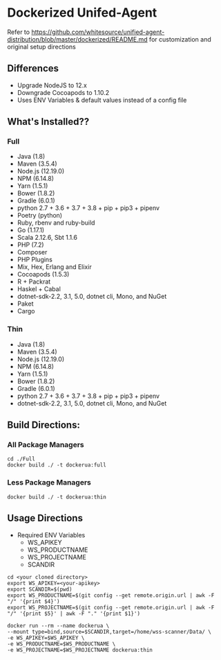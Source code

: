 # Dockerized Unifed-Agent

Refer to https://github.com/whitesource/unified-agent-distribution/blob/master/dockerized/README.md for customization and original setup directions

## Differences 

* Upgrade NodeJS to 12.x
* Downgrade Cocoapods to 1.10.2
* Uses ENV Variables & default values instead of a config file

## What's Installed??
### Full
* Java (1.8)
* Maven (3.5.4)
* Node.js (12.19.0)
* NPM (6.14.8)
* Yarn (1.5.1)
* Bower (1.8.2)
* Gradle (6.0.1)
* python 2.7 + 3.6 + 3.7 + 3.8 + pip + pip3 + pipenv
* Poetry (python)
* Ruby, rbenv and ruby-build
* Go (1.17.1)
* Scala 2.12.6, Sbt 1.1.6
* PHP (7.2)
* Composer
* PHP Plugins
* Mix, Hex, Erlang and Elixir
* Cocoapods (1.5.3)
* R + Packrat
* Haskel + Cabal
* dotnet-sdk-2.2, 3.1, 5.0, dotnet cli, Mono, and NuGet
* Paket
* Cargo

### Thin
* Java (1.8)
* Maven (3.5.4)
* Node.js (12.19.0)
* NPM (6.14.8)
* Yarn (1.5.1)
* Bower (1.8.2)
* Gradle (6.0.1)
* python 2.7 + 3.6 + 3.7 + 3.8 + pip + pip3 + pipenv
* dotnet-sdk-2.2, 3.1, 5.0, dotnet cli, Mono, and NuGet

## Build Directions: 

### All Package Managers
```
cd ./Full
docker build ./ -t dockerua:full
```

### Less Package Managers
```
docker build ./ -t dockerua:thin
```

## Usage Directions
* Required ENV Variables
    * WS_APIKEY
    * WS_PRODUCTNAME
    * WS_PROJECTNAME
    * SCANDIR
```
cd <your cloned directory>
export WS_APIKEY=<your-apikey>
export SCANDIR=$(pwd)
export WS_PRODUCTNAME=$(git config --get remote.origin.url | awk -F "/" '{print $4}')
export WS_PROJECTNAME=$(git config --get remote.origin.url | awk -F "/" '{print $5}' | awk -F "." '{print $1}')

docker run --rm --name dockerua \
--mount type=bind,source=$SCANDIR,target=/home/wss-scanner/Data/ \
-e WS_APIKEY=$WS_APIKEY \
-e WS_PRODUCTNAME=$WS_PRODUCTNAME \
-e WS_PROJECTNAME=$WS_PROJECTNAME dockerua:thin
```
